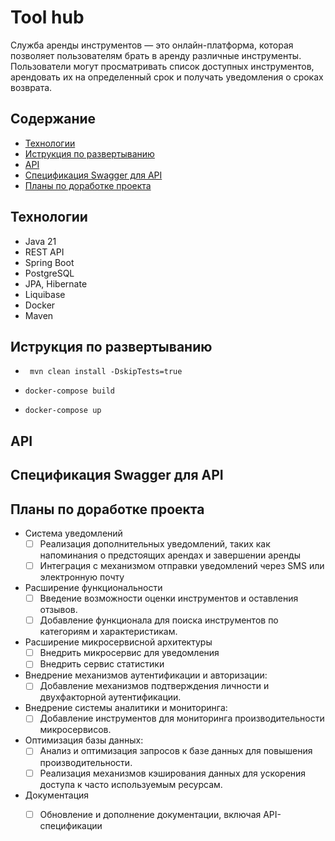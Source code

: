 # Tool hub

Служба аренды инструментов — это онлайн-платформа, которая позволяет пользователям брать в аренду различные инструменты.
Пользователи могут просматривать список доступных инструментов, арендовать их на определенный срок и получать уведомления о сроках возврата.
## Содержание

- [Технологии](#технологии)
- [Иструкция по развертыванию](#иструкция-по-развертыванию)
- [API](#api)
- [Спецификация Swagger для API](#спецификация-swagger-для-api)
- [Планы по доработке проекта](#планы-по-доработке-проекта)

## Технологии
- Java 21
- REST API
- Spring Boot
- PostgreSQL
- JPA, Hibernate
- Liquibase
- Docker
- Maven

## Иструкция по развертыванию 
*  ```shell
    mvn clean install -DskipTests=true 
   ```

* ```shell
  docker-compose build
  ```
  
* ```shell
  docker-compose up
  ```

## API


## Спецификация Swagger для API


## Планы по доработке проекта

- Система уведомлений
  - [ ] Реализация дополнительных уведомлений, таких как напоминания о предстоящих арендах и завершении аренды
  - [ ] Интеграция с механизмом отправки уведомлений через SMS или электронную почту
- Расширение функциональности
  - [ ] Введение возможности оценки инструментов и оставления отзывов.
  - [ ] Добавление функционала для поиска инструментов по категориям и характеристикам.
- Расширение микросервисной архитектуры
  - [ ] Внедрить микросервис для уведомления
  - [ ] Внедрить сервис статистики
- Внедрение механизмов аутентификации и авторизации:
  - [ ] Добавление механизмов подтверждения личности и двухфакторной аутентификации.
- Внедрение системы аналитики и мониторинга:
    - [ ]  Добавление инструментов для мониторинга производительности микросервисов.
- Оптимизация базы данных:
   - [ ] Анализ и оптимизация запросов к базе данных для повышения производительности.
   - [ ] Реализация механизмов кэширования данных для ускорения доступа к часто используемым ресурсам.
- Документация
  - [ ] Обновление и дополнение документации, включая API-спецификации



